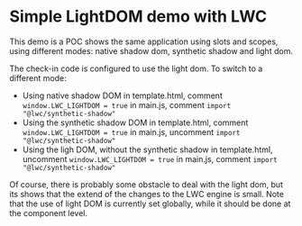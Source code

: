 # Simple LightDOM demo with LWC

This demo is a POC shows the same application using slots and scopes, using different modes: native shadow dom, synthetic shadow and light dom.

The check-in code is configured to use the light dom. To switch to a different mode:

- Using native shadow DOM
  in template.html, comment `window.LWC_LIGHTDOM = true`
  in main.js, comment `import "@lwc/synthetic-shadow"`
- Using the synthetic shadow DOM
  in template.html, comment `window.LWC_LIGHTDOM = true`
  in main.js, uncomment `import "@lwc/synthetic-shadow"`
- Using the ligh DOM, without the synthetic shadow
  in template.html, uncomment `window.LWC_LIGHTDOM = true`
  in main.js, comment `import "@lwc/synthetic-shadow"`

Of course, there is probably some obstacle to deal with the light dom, but its shows that the extend of the changes to the LWC engine is small. Note that the use of light DOM is currently set globally, while it should be done at the component level.
